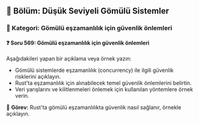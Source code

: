 ## 📘 Bölüm: Düşük Seviyeli Gömülü Sistemler
### 🔹 Kategori: Gömülü eşzamanlılık için güvenlik önlemleri
#### ❓ Soru 569: Gömülü eşzamanlılık için güvenlik önlemleri

Aşağıdakileri yapan bir açıklama veya örnek yazın:

- Gömülü sistemlerde eşzamanlılık (concurrency) ile ilgili güvenlik risklerini açıklayın.
- Rust'ta eşzamanlılık için alınabilecek temel güvenlik önlemlerini belirtin.
- Veri yarışlarını ve kilitlenmeleri önlemek için kullanılan yöntemlere örnek verin.

🔧 **Görev:** Rust'ta gömülü eşzamanlılıkta güvenlik nasıl sağlanır, örnekle açıklayın.
